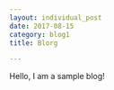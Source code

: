 ```yaml
---
layout: individual_post
date: 2017-08-15
category: blog1
title: Blorg

---
```


Hello, I am a sample blog!
